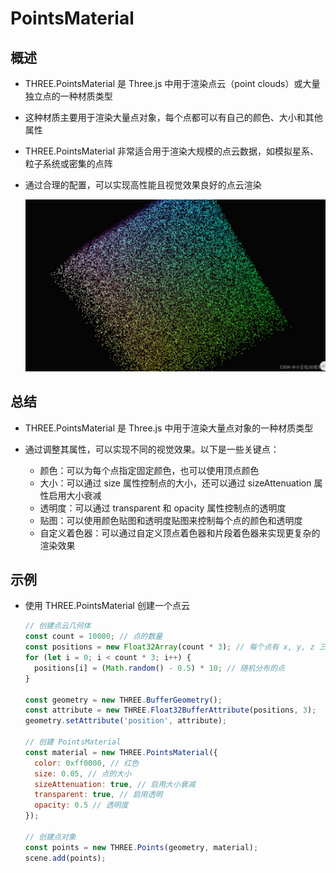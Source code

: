 # PointsMaterial

## 概述

+ THREE.PointsMaterial 是 Three.js 中用于渲染点云（point clouds）或大量独立点的一种材质类型
+ 这种材质主要用于渲染大量点对象，每个点都可以有自己的颜色、大小和其他属性

+ THREE.PointsMaterial 非常适合用于渲染大规模的点云数据，如模拟星系、粒子系统或密集的点阵
+ 通过合理的配置，可以实现高性能且视觉效果良好的点云渲染

  ![alt text](images/PointsMaterial.jpeg)

## 总结

+ THREE.PointsMaterial 是 Three.js 中用于渲染大量点对象的一种材质类型
+ 通过调整其属性，可以实现不同的视觉效果。以下是一些关键点：

  + 颜色：可以为每个点指定固定颜色，也可以使用顶点颜色
  + 大小：可以通过 size 属性控制点的大小，还可以通过 sizeAttenuation 属性启用大小衰减
  + 透明度：可以通过 transparent 和 opacity 属性控制点的透明度
  + 贴图：可以使用颜色贴图和透明度贴图来控制每个点的颜色和透明度
  + 自定义着色器：可以通过自定义顶点着色器和片段着色器来实现更复杂的渲染效果

## 示例

+ 使用 THREE.PointsMaterial 创建一个点云

  ```js
  // 创建点云几何体
  const count = 10000; // 点的数量
  const positions = new Float32Array(count * 3); // 每个点有 x, y, z 三个坐标
  for (let i = 0; i < count * 3; i++) {
    positions[i] = (Math.random() - 0.5) * 10; // 随机分布的点
  }

  const geometry = new THREE.BufferGeometry();
  const attribute = new THREE.Float32BufferAttribute(positions, 3);
  geometry.setAttribute('position', attribute);

  // 创建 PointsMaterial
  const material = new THREE.PointsMaterial({
    color: 0xff0000, // 红色
    size: 0.05, // 点的大小
    sizeAttenuation: true, // 启用大小衰减
    transparent: true, // 启用透明
    opacity: 0.5 // 透明度
  });

  // 创建点对象
  const points = new THREE.Points(geometry, material);
  scene.add(points);
  ```
